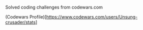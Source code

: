 
Solved coding challenges from codewars.com


(Codewars Profile)[https://www.codewars.com/users/Unsung-crusader/stats]
